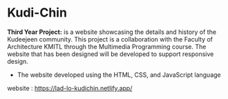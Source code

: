 # Kudi-Chin
**Third Year Project:** is a website showcasing the details and history of the Kudeejeen community. This project is a collaboration with the Faculty of Architecture KMITL through the Multimedia Programming course. The website that has been designed will be developed to support responsive design.
- The website developed using the HTML, CSS, and JavaScript language

website : https://lad-lo-kudichin.netlify.app/


